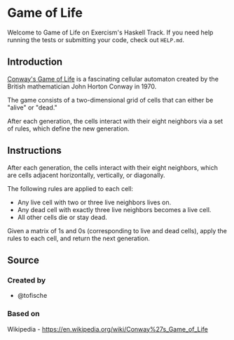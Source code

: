 # Game of Life

Welcome to Game of Life on Exercism's Haskell Track.
If you need help running the tests or submitting your code, check out `HELP.md`.

## Introduction

[Conway's Game of Life][game-of-life] is a fascinating cellular automaton created by the British mathematician John Horton Conway in 1970.

The game consists of a two-dimensional grid of cells that can either be "alive" or "dead."

After each generation, the cells interact with their eight neighbors via a set of rules, which define the new generation.

[game-of-life]: https://en.wikipedia.org/wiki/Conway%27s_Game_of_Life

## Instructions

After each generation, the cells interact with their eight neighbors, which are cells adjacent horizontally, vertically, or diagonally.

The following rules are applied to each cell:

- Any live cell with two or three live neighbors lives on.
- Any dead cell with exactly three live neighbors becomes a live cell.
- All other cells die or stay dead.

Given a matrix of 1s and 0s (corresponding to live and dead cells), apply the rules to each cell, and return the next generation.

## Source

### Created by

- @tofische

### Based on

Wikipedia - https://en.wikipedia.org/wiki/Conway%27s_Game_of_Life
